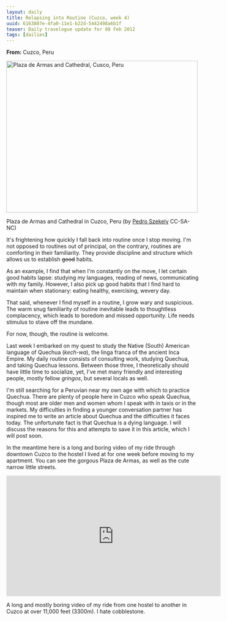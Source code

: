 ```yaml
---
layout: daily
title: Relapsing into Routine (Cuzco, week 4)
uuid: 6163807e-4fa0-11e1-b22d-5442498a6b1f
teaser: Daily travelogue update for 08 Feb 2012
tags: [dailies]
---
```


**From:** Cuzco, Peru

<div class="caption">
<a href="http://www.flickr.com/photos/pedrosz/2150533592/" title="Plaza de
Armas and Cathedral, Cusco, Peru by szeke, on Flickr"><img
src="http://farm3.staticflickr.com/2338/2150533592_e250b1b3e7.jpg" width="500"
height="397" alt="Plaza de Armas and Cathedral, Cusco, Peru"></a>
<p>Plaza de Armas and Cathedral in Cuzco, Peru (by <a
href="http://www.flickr.com/photos/pedrosz/2150533592/">Pedro Szekely</a>
CC-SA-NC)</p>
</div>

It's frightening how quickly I fall back into routine once I stop
moving. I'm not opposed to routines out of principal, on the contrary,
routines are comforting in their familiarity. They provide discipline and
structure which allows us to establish ~~good~~ habits.

As an example, I find that when I'm constantly on the move, I let certain good habits
lapse: studying my languages, reading of news, communicating with my family.
However, I also pick up good habits that I find hard to maintain when
stationary: eating healthy, exercising, wevery day.

That said, whenever I find myself in a routine, I grow wary and suspicious.
The warm snug familiarity of routine inevitable leads to thoughtless complacency, which
leads to boredom and missed opportunity. Life needs stimulus to stave off the
mundane.

For now, though, the routine is welcome.

Last week I embarked on my quest to study the Native (South) American language of Quechua (*kech-wa*), the linga franca of the ancient Inca Empire. My daily routine
consists of consulting work, studying Quechua, and taking Quechua lessons.
Between those three, I theoretically should have little time to socialize,
yet, I've met many friendly and interesting people, mostly fellow
*gringos*, but several locals as well.

I'm still searching for a Peruvian near my own age with which to practice Quechua.
There are plenty of people here in Cuzco who speak Quechua, though most are older men
and women whom I speak with in taxis or in the markets.  My difficulties in finding
a younger conversation partner has inspired me to write an article about Quechua
and the difficulties it faces today. The unfortunate fact is that Quechua is a dying language. I will discuss the reasons for this and attempts to save it in this article, which
I will post soon.

In the meantime here is a long and boring video of my ride through downtown
Cuzco to the hostel I lived at for one week before moving to my apartment.
You can see the gorgous Plaza de Armas, as well as the cute narrow little
streets.

<div class="caption">
<iframe width="560" height="315" src="https://www.youtube.com/embed/lh32GPhNpWg" frameborder="0" allowfullscreen></iframe>
<p>A long and mostly boring video of my ride from one hostel to another in Cuzco
at over 11,000 feet (3300m). I hate cobblestone.</p>
</div>





